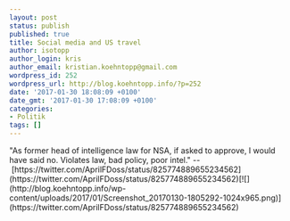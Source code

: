 ```yaml
---
layout: post
status: publish
published: true
title: Social media and US travel
author: isotopp
author_login: kris
author_email: kristian.koehntopp@gmail.com
wordpress_id: 252
wordpress_url: http://blog.koehntopp.info/?p=252
date: '2017-01-30 18:08:09 +0100'
date_gmt: '2017-01-30 17:08:09 +0100'
categories:
- Politik
tags: []
---
```

<p>"As former head of intelligence law for NSA, if asked to approve, I would have said no. Violates law, bad policy, poor&nbsp;intel." --&nbsp;[https://twitter.com/AprilFDoss/status/825774889655234562](https://twitter.com/AprilFDoss/status/825774889655234562)[![](http://blog.koehntopp.info/wp-content/uploads/2017/01/Screenshot_20170130-1805292-1024x965.png)](https://twitter.com/AprilFDoss/status/825774889655234562)</p>
